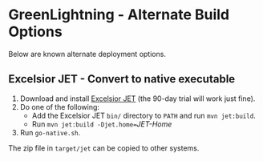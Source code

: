 # GreenLightning - Alternate Build Options

Below are known alternate deployment options.


## Excelsior JET - Convert to native executable

 1. Download and install [Excelsior JET](https://www.excelsiorjet.com)
    (the 90-day trial will work just fine).
 2. Do one of the following:
      * Add the Excelsior JET `bin/` directory to `PATH` and run `mvn jet:build`.
      * Run `mvn jet:build -Djet.home=`*JET-Home*
 3. Run `go-native.sh`.

The zip file in `target/jet` can be copied to other systems.

